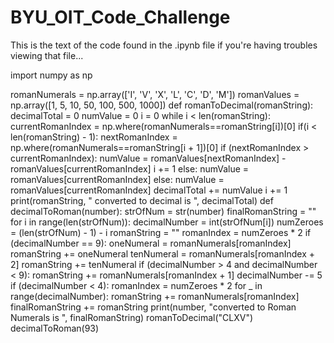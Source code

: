 # BYU_OIT_Code_Challenge
  This is the text of the code found in the .ipynb file if you're having troubles viewing that file...
  
import numpy as np

romanNumerals = np.array(['I', 'V', 'X', 'L', 'C', 'D', 'M'])
romanValues = np.array([1, 5, 10, 50, 100, 500, 1000])
def romanToDecimal(romanString):
  decimalTotal = 0
  numValue = 0
  i = 0
  while i < len(romanString):
    currentRomanIndex = np.where(romanNumerals==romanString[i])[0]
    if(i < len(romanString) - 1):
      nextRomanIndex = np.where(romanNumerals==romanString[i + 1])[0]
      if (nextRomanIndex > currentRomanIndex):
        numValue = romanValues[nextRomanIndex] - romanValues[currentRomanIndex]
        i += 1
      else:
        numValue = romanValues[currentRomanIndex]
    else:
      numValue = romanValues[currentRomanIndex]
    decimalTotal += numValue
    i += 1
  print(romanString, " converted to decimal is ", decimalTotal)
def decimalToRoman(number):
  strOfNum = str(number)
  finalRomanString = ""
  for i in range(len(strOfNum)):
    decimalNumber = int(strOfNum[i])
    numZeroes = (len(strOfNum) - 1) - i
    romanString = ""
    romanIndex = numZeroes * 2
    if (decimalNumber == 9):
      oneNumeral = romanNumerals[romanIndex]
      romanString += oneNumeral
      tenNumeral = romanNumerals[romanIndex + 2]
      romanString += tenNumeral
    if (decimalNumber > 4 and decimalNumber < 9):
      romanString += romanNumerals[romanIndex + 1]
      decimalNumber -= 5
    if (decimalNumber < 4):
      romanIndex = numZeroes * 2
      for _ in range(decimalNumber):
        romanString += romanNumerals[romanIndex]
    finalRomanString += romanString
  print(number, "converted to Roman Numerals is ", finalRomanString)
romanToDecimal("CLXV")
decimalToRoman(93)
